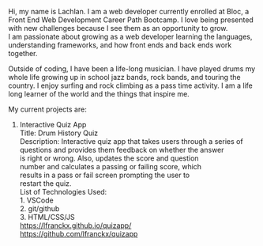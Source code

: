 Hi, my name is Lachlan.  I am a web developer currently enrolled at 
Bloc, a Front End Web Development Career Path Bootcamp.  I love
being presented with new challenges because I see them as an opportunity to grow.  
I am passionate about growing as a web developer learning the languages, 
understanding frameworks, and how front ends and back ends work together. 

Outside of coding, I have been a life-long musician.  I have played drums
my whole life growing up in school jazz bands, rock bands, and touring
the country.  I enjoy surfing and rock climbing as a pass time activity.
I am a life long learner of the world and the things that inspire me.

My current projects are:<br>
1.  Interactive Quiz App<br>
    Title: Drum History Quiz<br>
    Description: Interactive quiz app that takes users through a series of <br>
             questions and provides them feedback on whether the answer<br>
             is right or wrong.  Also, updates the score and question<br>
             number and calculates a passing or failing score, which<br>
             results in a pass or fail screen prompting the user to<br>
             restart the quiz.<br>
    List of Technologies Used:<br>
        1. VSCode<br>
        2. git/github<br>
        3. HTML/CSS/JS<br>
    https://lfranckx.github.io/quizapp/<br>
    https://github.com/lfranckx/quizapp<br>

